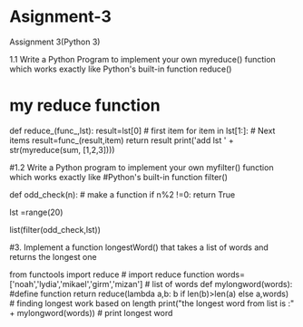 # Asignment-3
Assignment 3(Python 3)

1.1 Write a Python Program to implement your own myreduce() function which works exactly
like Python's built-in function reduce()

# my reduce function
def reduce_(func_,lst):
    result=lst[0]  # first item
    for item in lst[1:]:  # Next items
        result=func_(result,item)
        return result 
  print('add lst ' + str(myreduce(sum, [1,2,3])))

#1.2 Write a Python program to implement your own myfilter() function which works exactly like
#Python's built-in function filter()

def odd_check(n):  # make a function
    if n%2 !=0:
        return True
        
lst =range(20)

list(filter(odd_check,lst))


#3. Implement a function longestWord() that takes a list of words and returns the longest one

from functools import reduce # import reduce function
words=['noah','lydia','mikael','girm','mizan'] # list of words
def mylongword(words):  #define function
    return reduce(lambda a,b: b if len(b)>len(a) else a,words) # finding longest work based on length
    print("the longest word from list is :" + mylongword(words)) # print longest word
